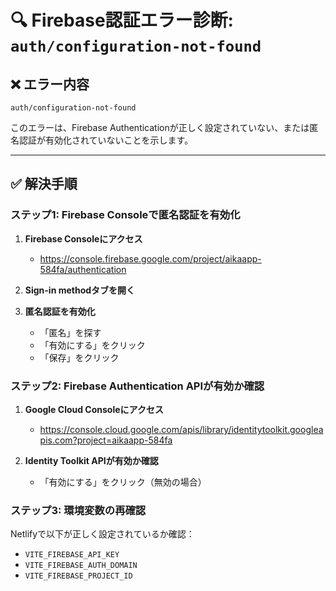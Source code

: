 # 🔍 Firebase認証エラー診断: `auth/configuration-not-found`

## ❌ エラー内容

```
auth/configuration-not-found
```

このエラーは、Firebase Authenticationが正しく設定されていない、または匿名認証が有効化されていないことを示します。

---

## ✅ 解決手順

### ステップ1: Firebase Consoleで匿名認証を有効化

1. **Firebase Consoleにアクセス**
   - https://console.firebase.google.com/project/aikaapp-584fa/authentication

2. **Sign-in methodタブを開く**

3. **匿名認証を有効化**
   - 「匿名」を探す
   - 「有効にする」をクリック
   - 「保存」をクリック

### ステップ2: Firebase Authentication APIが有効か確認

1. **Google Cloud Consoleにアクセス**
   - https://console.cloud.google.com/apis/library/identitytoolkit.googleapis.com?project=aikaapp-584fa

2. **Identity Toolkit APIが有効か確認**
   - 「有効にする」をクリック（無効の場合）

### ステップ3: 環境変数の再確認

Netlifyで以下が正しく設定されているか確認：
- `VITE_FIREBASE_API_KEY`
- `VITE_FIREBASE_AUTH_DOMAIN`
- `VITE_FIREBASE_PROJECT_ID`

